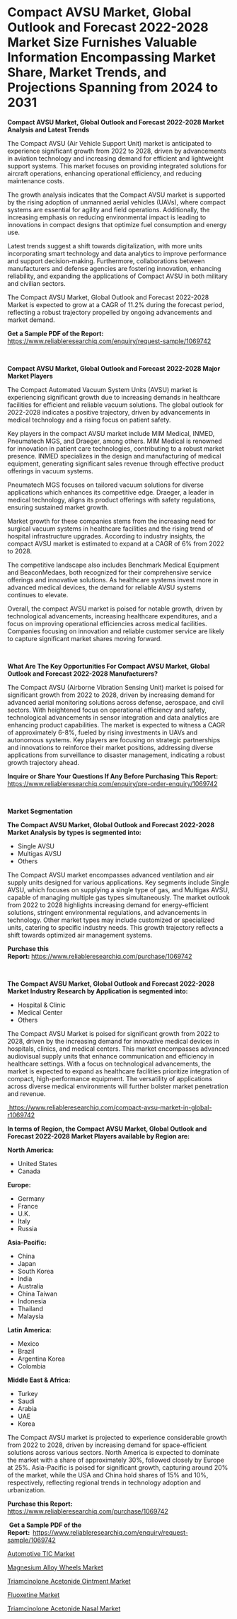 <p><h1>Compact AVSU Market, Global Outlook and Forecast 2022-2028 Market Size Furnishes Valuable Information Encompassing Market Share, Market Trends, and Projections Spanning from 2024 to 2031</h1></p><p><strong>Compact AVSU Market, Global Outlook and Forecast 2022-2028 Market Analysis and Latest Trends</strong></p>
<p><p>The Compact AVSU (Air Vehicle Support Unit) market is anticipated to experience significant growth from 2022 to 2028, driven by advancements in aviation technology and increasing demand for efficient and lightweight support systems. This market focuses on providing integrated solutions for aircraft operations, enhancing operational efficiency, and reducing maintenance costs.</p><p>The growth analysis indicates that the Compact AVSU market is supported by the rising adoption of unmanned aerial vehicles (UAVs), where compact systems are essential for agility and field operations. Additionally, the increasing emphasis on reducing environmental impact is leading to innovations in compact designs that optimize fuel consumption and energy use.</p><p>Latest trends suggest a shift towards digitalization, with more units incorporating smart technology and data analytics to improve performance and support decision-making. Furthermore, collaborations between manufacturers and defense agencies are fostering innovation, enhancing reliability, and expanding the applications of Compact AVSU in both military and civilian sectors.</p><p>The Compact AVSU Market, Global Outlook and Forecast 2022-2028 Market is expected to grow at a CAGR of 11.2% during the forecast period, reflecting a robust trajectory propelled by ongoing advancements and market demand.</p></p>
<p><strong>Get a Sample PDF of the Report:&nbsp;</strong> <a href="https://www.reliableresearchiq.com/enquiry/request-sample/1069742">https://www.reliableresearchiq.com/enquiry/request-sample/1069742</a></p>
<p>&nbsp;</p>
<p><strong>Compact AVSU Market, Global Outlook and Forecast 2022-2028 Major Market Players</strong></p>
<p><p>The Compact Automated Vacuum System Units (AVSU) market is experiencing significant growth due to increasing demands in healthcare facilities for efficient and reliable vacuum solutions. The global outlook for 2022-2028 indicates a positive trajectory, driven by advancements in medical technology and a rising focus on patient safety.</p><p>Key players in the compact AVSU market include MIM Medical, INMED, Pneumatech MGS, and Draeger, among others. MIM Medical is renowned for innovation in patient care technologies, contributing to a robust market presence. INMED specializes in the design and manufacturing of medical equipment, generating significant sales revenue through effective product offerings in vacuum systems.</p><p>Pneumatech MGS focuses on tailored vacuum solutions for diverse applications which enhances its competitive edge. Draeger, a leader in medical technology, aligns its product offerings with safety regulations, ensuring sustained market growth.</p><p>Market growth for these companies stems from the increasing need for surgical vacuum systems in healthcare facilities and the rising trend of hospital infrastructure upgrades. According to industry insights, the compact AVSU market is estimated to expand at a CAGR of 6% from 2022 to 2028.</p><p>The competitive landscape also includes Benchmark Medical Equipment and BeaconMedaes, both recognized for their comprehensive service offerings and innovative solutions. As healthcare systems invest more in advanced medical devices, the demand for reliable AVSU systems continues to elevate.</p><p>Overall, the compact AVSU market is poised for notable growth, driven by technological advancements, increasing healthcare expenditures, and a focus on improving operational efficiencies across medical facilities. Companies focusing on innovation and reliable customer service are likely to capture significant market shares moving forward.</p></p>
<p>&nbsp;</p>
<p><strong>What Are The Key Opportunities For Compact AVSU Market, Global Outlook and Forecast 2022-2028 Manufacturers?</strong></p>
<p><p>The Compact AVSU (Airborne Vibration Sensing Unit) market is poised for significant growth from 2022 to 2028, driven by increasing demand for advanced aerial monitoring solutions across defense, aerospace, and civil sectors. With heightened focus on operational efficiency and safety, technological advancements in sensor integration and data analytics are enhancing product capabilities. The market is expected to witness a CAGR of approximately 6-8%, fueled by rising investments in UAVs and autonomous systems. Key players are focusing on strategic partnerships and innovations to reinforce their market positions, addressing diverse applications from surveillance to disaster management, indicating a robust growth trajectory ahead.</p></p>
<p><strong>Inquire or Share Your Questions If Any Before Purchasing This Report:</strong> <a href="https://www.reliableresearchiq.com/enquiry/pre-order-enquiry/1069742">https://www.reliableresearchiq.com/enquiry/pre-order-enquiry/1069742</a></p>
<p>&nbsp;</p>
<p><strong>Market Segmentation</strong></p>
<p><strong>The Compact AVSU Market, Global Outlook and Forecast 2022-2028 Market Analysis by types is segmented into:</strong></p>
<p><ul><li>Single AVSU</li><li>Multigas AVSU</li><li>Others</li></ul></p>
<p><p>The Compact AVSU market encompasses advanced ventilation and air supply units designed for various applications. Key segments include Single AVSU, which focuses on supplying a single type of gas, and Multigas AVSU, capable of managing multiple gas types simultaneously. The market outlook from 2022 to 2028 highlights increasing demand for energy-efficient solutions, stringent environmental regulations, and advancements in technology. Other market types may include customized or specialized units, catering to specific industry needs. This growth trajectory reflects a shift towards optimized air management systems.</p></p>
<p><strong>Purchase this Report:&nbsp;</strong><a href="https://www.reliableresearchiq.com/purchase/1069742">https://www.reliableresearchiq.com/purchase/1069742</a></p>
<p>&nbsp;</p>
<p><strong>The Compact AVSU Market, Global Outlook and Forecast 2022-2028 Market Industry Research by Application is segmented into:</strong></p>
<p><ul><li>Hospital & Clinic</li><li>Medical Center</li><li>Others</li></ul></p>
<p><p>The Compact AVSU Market is poised for significant growth from 2022 to 2028, driven by the increasing demand for innovative medical devices in hospitals, clinics, and medical centers. This market encompasses advanced audiovisual supply units that enhance communication and efficiency in healthcare settings. With a focus on technological advancements, the market is expected to expand as healthcare facilities prioritize integration of compact, high-performance equipment. The versatility of applications across diverse medical environments will further bolster market penetration and revenue.</p></p>
<p><a href="https://www.reliableresearchiq.com/compact-avsu-market-in-global-r1069742">&nbsp;https://www.reliableresearchiq.com/compact-avsu-market-in-global-r1069742</a></p>
<p><strong>In terms of Region, the Compact AVSU Market, Global Outlook and Forecast 2022-2028 Market Players available by Region are:</strong></p>
<p>
    <p> <strong> North America: </strong>
        <ul>
            <li>United States</li>
            <li>Canada</li>
        </ul>
        </p> 
    <p> <strong> Europe: </strong>
        <ul>
            <li>Germany</li>
            <li>France</li>
            <li>U.K.</li>
            <li>Italy</li>
            <li>Russia</li>
        </ul>
        </p> 
    <p> <strong> Asia-Pacific: </strong>
        <ul>
            <li>China</li>
            <li>Japan</li>
            <li>South Korea</li>
            <li>India</li>
            <li>Australia</li>
            <li>China Taiwan</li>
            <li>Indonesia</li>
            <li>Thailand</li>
            <li>Malaysia</li>
        </ul>
        </p> 
    <p> <strong> Latin America: </strong>
        <ul>
            <li>Mexico</li>
            <li>Brazil</li>
            <li>Argentina Korea</li>
            <li>Colombia</li>
        </ul>
        </p> 
    <p> <strong> Middle East & Africa: </strong>
        <ul>
            <li>Turkey</li>
            <li>Saudi</li>
            <li>Arabia</li>
            <li>UAE</li>
            <li>Korea</li>
        </ul>
    </p>
    </p>
<p><p>The Compact AVSU market is projected to experience considerable growth from 2022 to 2028, driven by increasing demand for space-efficient solutions across various sectors. North America is expected to dominate the market with a share of approximately 30%, followed closely by Europe at 25%. Asia-Pacific is poised for significant growth, capturing around 20% of the market, while the USA and China hold shares of 15% and 10%, respectively, reflecting regional trends in technology adoption and urbanization.</p></p>
<p><strong>Purchase this Report: </strong><a href="https://www.reliableresearchiq.com/purchase/1069742">https://www.reliableresearchiq.com/purchase/1069742</a></p>
<p>&nbsp;<strong>Get a Sample PDF of the Report:&nbsp;&nbsp;</strong><a href="https://www.reliableresearchiq.com/enquiry/request-sample/1069742">https://www.reliableresearchiq.com/enquiry/request-sample/1069742</a></p>
<p><strong></strong></p>
<p><p><a href="https://medium.com/@ashlybednar/deep-dive-into-the-automotive-tic-market-itstrends-market-segmentation-and-competitive-analysis-a78f99d28121">Automotive TIC Market</a></p><p><a href="https://medium.com/@anggimontokjleb_6541/insights-into-magnesium-alloy-wheels-market-share-and-competitive-landscape-for-period-from-2024-to-6bc53d664fc6">Magnesium Alloy Wheels Market</a></p><p><a href="https://www.linkedin.com/pulse/triamcinolone-acetonide-ointment-market-global-regional-kbqge?trackingId=bTzeG0TdSa661fmA%2BaFGfA%3D%3D">Triamcinolone Acetonide Ointment Market</a></p><p><a href="https://www.linkedin.com/pulse/fluoxetine-market2024-2031-industry-insights-investment-uwvoe?trackingId=2K0xTC5XTt2P%2FB2S9rnGiw%3D%3D">Fluoxetine Market</a></p><p><a href="https://www.linkedin.com/pulse/triamcinolone-acetonide-nasal-market-evolution-global-trends-vhwue?trackingId=Z%2FbqWYafQwiY6zoJfEOcAw%3D%3D">Triamcinolone Acetonide Nasal Market</a></p></p>